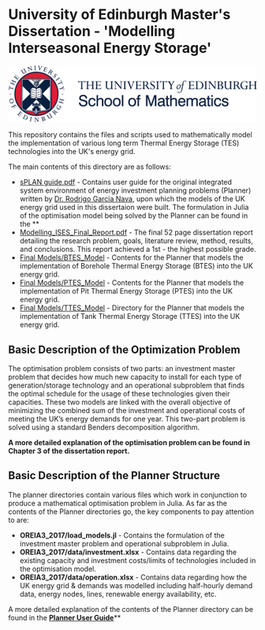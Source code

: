 # University of Edinburgh Master's Dissertation - 'Modelling Interseasonal Energy Storage'

![UoE banner](assets/school-of-maths.png)

This repository contains the files and scripts used to mathematically model the implementation of various long term Thermal Energy Storage (TES) technologies into the UK's energy grid.

The main contents of this directory are as follows:

* [sPLAN guide.pdf](https://github.com/axeleichelmann/Year5-MMath-Diss/blob/main/sPLAN%20guide.pdf) - Contains user guide for the original integrated system environment of energy investment planning problems (Planner) written by [Dr. Rodrigo Garcia Nava](https://www.linkedin.com/in/rodrigogarciana/), upon which the models of the UK energy grid used in this dissertaion were built. The formulation in Julia of the optimisation model being solved by the Planner can be found in the **
* [Modelling_ISES_Final_Report.pdf](https://github.com/axeleichelmann/Year5-MMath-Diss/blob/main/Modelling_ISES_Final_Report.pdf) - The final 52 page dissertation report detailing the research problem, goals, literature review, method, results, and conclusions. This report achieved a 1st - the highest possible grade.
* [Final Models/BTES_Model](https://github.com/axeleichelmann/Year5-MMath-Diss/tree/main/Final%20Models/BTES_Model) - Contents for the Planner that models the implementation of Borehole Thermal Energy Storage (BTES) into the UK energy grid.
* [Final Models/PTES_Model](https://github.com/axeleichelmann/Year5-MMath-Diss/tree/main/Final%20Models/PTES_Model) - Contents for the Planner that models the implementation of Pit Thermal Energy Storage (PTES) into the UK energy grid.
* [Final Models/TTES_Model](https://github.com/axeleichelmann/Year5-MMath-Diss/tree/main/Final%20Models/TTES_Model) - Directory for the Planner that models the implementation of Tank Thermal Energy Storage (TTES) into the UK energy grid.



## Basic Description of the Optimization Problem
The optimisation problem consists of two parts: an investment master problem that decides how much new capacity to install for each type of generation/storage technology and an operational subproblem that finds the optimal schedule for the usage of these technologies given their capacities. These two models are linked with the overall objective of minimizing the combined sum of the investment and operational costs of meeting the UK’s energy demands for one year. This two-part problem is solved using a standard Benders decomposition algorithm.

**A more detailed explanation of the optimisation problem can be found in Chapter 3 of the dissertation report.**



## Basic Description of the Planner Structure
The planner directories contain various files which work in conjunction to produce a mathematical optimisation problem in Julia. As far as the contents of the Planner directories go, the key components to pay attention to are:
* **OREIA3_2017/load_models.jl** - Contains the formulation of the investment master problem and operational subproblem in Julia.
* **OREIA3_2017/data/investment.xlsx** - Contains data regarding the existing capacity and investment costs/limits of technologies included in the optimisation model.
* **OREIA3_2017/data/operation.xlsx** - Contains data regarding how the UK energy grid & demands was modelled including half-hourly demand data, energy nodes, lines, renewable energy availability, etc.

A more detailed explanation of the contents of the Planner directory can be found in the [**Planner User Guide**](https://github.com/axeleichelmann/Year5-MMath-Diss/blob/main/sPLAN%20guide.pdf)**
